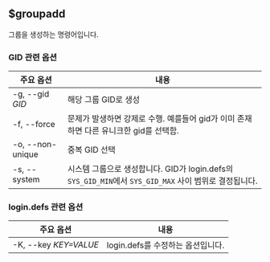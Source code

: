 
## $groupadd

그룹을 생성하는 명령어입니다.

### GID 관련 옵션

| 주요 옵션        | 내용                                                                                                   |
| ---------------- | ------------------------------------------------------------------------------------------------------ |
| -g, --gid _GID_  | 해당 그룹 GID로 생성 <br/>                                                                             |
| -f, --force      | 문제가 발생하면 강제로 수행. 예를들어 gid가 이미 존재하면 다른 유니크한 gid를 선택함.                  |
| -o, --non-unique | 중복 GID 선택                                                                                          |
| -s, --system     | 시스템 그룹으로 생성합니다. GID가 login.defs의 `SYS_GID_MIN`에서 `SYS_GID_MAX` 사이 범위로 결정됩니다. |



### login.defs 관련 옵션

| 주요 옵션             | 내용                              |
| --------------------- | --------------------------------- |
| -K, --key _KEY=VALUE_ | login.defs를 수정하는 옵션입니다. |
